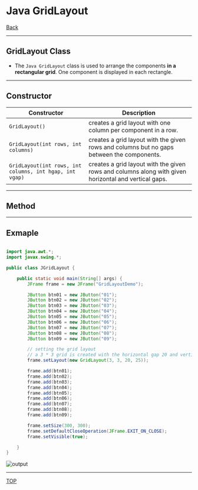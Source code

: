 # Java GridLayout

[Back](../java_swing.md)

---

## GridLayout Class

- The `Java GridLayout` class is used to arrange the components **in a rectangular grid**. One component is displayed in each rectangle.

---

## Constructor

| Constructor                                             | Description                                                                                          |
| ------------------------------------------------------- | ---------------------------------------------------------------------------------------------------- |
| `GridLayout()`                                          | creates a grid layout with one column per component in a row.                                        |
| `GridLayout(int rows, int columns)`                   | creates a grid layout with the given rows and columns but no gaps between the components.            |
| `GridLayout(int rows, int columns, int hgap, int vgap)` | creates a grid layout with the given rows and columns along with given horizontal and vertical gaps. |

---

## Method

---

## Exmaple

```java

import java.awt.*;
import javax.swing.*;

public class JGridLayout {

    public static void main(String[] args) {
        JFrame frame = new JFrame("GridLayoutDemo");

        JButton btn01 = new JButton("01");
        JButton btn02 = new JButton("02");
        JButton btn03 = new JButton("03");
        JButton btn04 = new JButton("04");
        JButton btn05 = new JButton("05");
        JButton btn06 = new JButton("06");
        JButton btn07 = new JButton("07");
        JButton btn08 = new JButton("08");
        JButton btn09 = new JButton("09");

        // setting the grid layout
        // a 3 * 3 grid is created with the horizontal gap 20 and vertical gap 25
        frame.setLayout(new GridLayout(3, 3, 20, 25));

        frame.add(btn01);
        frame.add(btn02);
        frame.add(btn03);
        frame.add(btn04);
        frame.add(btn05);
        frame.add(btn06);
        frame.add(btn07);
        frame.add(btn08);
        frame.add(btn09);

        frame.setSize(300, 300);
        frame.setDefaultCloseOperation(JFrame.EXIT_ON_CLOSE);
        frame.setVisible(true);

    }
}

```

![output](https://static.javatpoint.com/core/images/java-gridlayout3.png)

---

[TOP](#java-gridlayout)
